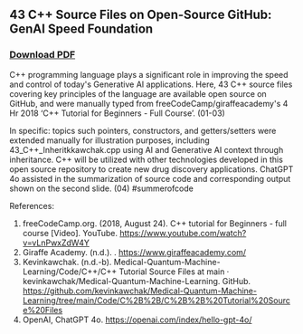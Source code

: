 ## 43 C++ Source Files on Open-Source GitHub: GenAI Speed Foundation
### [Download PDF](https://drive.google.com/file/d/1e6eXeRa9-u0LK10ue07pZ61v5MDoo79M/view?usp=sharing)
C++ programming language plays a significant role in improving the speed and control of today's Generative AI applications. Here, 43 C++ source files covering key principles of the language are available open source on GitHub, and were manually typed from freeCodeCamp/giraffeacademy's 4 Hr 2018 ‘C++ Tutorial for Beginners - Full Course’. (01-03) 

In specific: topics such pointers, constructors, and getters/setters were extended manually for illustration purposes, including 43_C++_Inheritkkawchak.cpp using AI and Generative AI context through inheritance. C++ will be utilized with other technologies developed in this open source repository to create new drug discovery applications. ChatGPT 4o assisted in the summarization of source code and corresponding output shown on the second slide. (04) #summerofcode

References:
01) freeCodeCamp.org. (2018, August 24). C++ tutorial for Beginners - full course [Video]. YouTube. https://www.youtube.com/watch?v=vLnPwxZdW4Y
02) Giraffe Academy. (n.d.). . https://www.giraffeacademy.com/
03) Kevinkawchak. (n.d.-b). Medical-Quantum-Machine-Learning/Code/C++/C++ Tutorial Source Files at main · kevinkawchak/Medical-Quantum-Machine-Learning. GitHub. https://github.com/kevinkawchak/Medical-Quantum-Machine-Learning/tree/main/Code/C%2B%2B/C%2B%2B%20Tutorial%20Source%20Files
04) OpenAI, ChatGPT 4o. https://openai.com/index/hello-gpt-4o/
